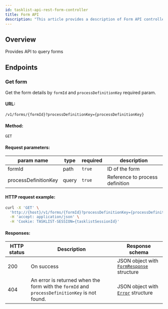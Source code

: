 ```yaml
---
id: tasklist-api-rest-form-controller
title: Form API
description: "This article provides a description of Form API controller."
---
```


## Overview

Provides API to query forms

## Endpoints

### Get form

Get the form details by `formId` and `processDefinitionKey` required param.

#### URL:

`/v1/forms/{formId}?processDefinitionKey={processDefinitionKey}`

#### Method:

`GET`

#### Request parameters:

| param name           | type  | required | description                     |
| -------------------- | ----- | -------- | ------------------------------- |
| formId               | path  | `true`   | ID of the form                  |
| processDefinitionKey | query | `true`   | Reference to process definition |

#### HTTP request example:

```bash
curl -X 'GET' \
  'http://{host}/v1/forms/{formId}?processDefinitionKey={processDefinitionKey}' \
  -H 'accept: application/json' \
  -H 'Cookie: TASKLIST-SESSION={tasklistSessionId}'
```

#### Responses:

| HTTP status | Description                                                                                   | Response schema                                                                     |
| ----------- | --------------------------------------------------------------------------------------------- | ----------------------------------------------------------------------------------- |
| 200         | On success                                                                                    | JSON object with [`FormResponse`](../schemas/responses/form-response.mdx) structure |
| 404         | An error is returned when the form with the `formId` and `processDefinitionKey` is not found. | JSON object with [`Error`](../schemas/responses/error-response.mdx) structure       |
